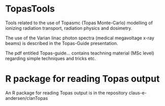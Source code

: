 # TopasTools
Tools related to the use of Topasmc (Topas Monte-Carlo) modelling of ionizing radiation transport, radiation physics and dosimetry.

The use of the Varian linac photon spectra (medical megavoltage x-ray beams) is described in the Topas-Guide presentation.

The pdf entitled Topas-guide... contains teachning material (MSc level) regarding simple techniques and tricks etc.  

# R package for reading Topas output
An R package for reading Topas output is in the repository claus-e-andersen/clanTopas
